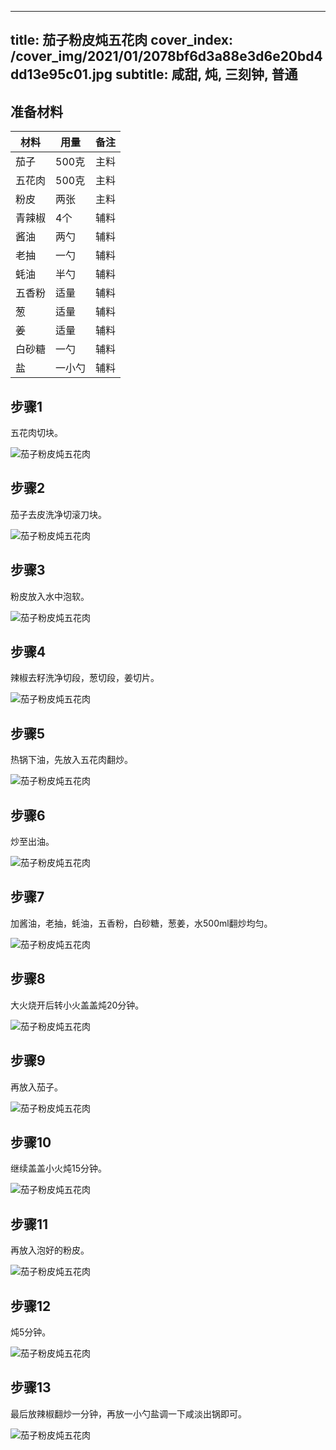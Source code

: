 
---
title: 茄子粉皮炖五花肉
cover_index: /cover_img/2021/01/2078bf6d3a88e3d6e20bd4dd13e95c01.jpg
subtitle: 咸甜, 炖, 三刻钟, 普通
---

## 准备材料

| 材料     | 用量 | 备注|
| ------- | ----- | --- |
| 茄子 | 500克| 主料 |
| 五花肉 | 500克| 主料 |
| 粉皮 | 两张| 主料 |
| 青辣椒 | 4个| 辅料 |
| 酱油 | 两勺| 辅料 |
| 老抽 | 一勺| 辅料 |
| 蚝油 | 半勺| 辅料 |
| 五香粉 | 适量| 辅料 |
| 葱 | 适量| 辅料 |
| 姜 | 适量| 辅料 |
| 白砂糖 | 一勺| 辅料 |
| 盐 | 一小勺| 辅料 |

## 步骤1

五花肉切块。

![茄子粉皮炖五花肉](https://i8.meishichina.com/attachment/recipe/201009/201009301408119.jpg?x-oss-process=style/p320) 

## 步骤2

茄子去皮洗净切滚刀块。

![茄子粉皮炖五花肉](https://i8.meishichina.com/attachment/recipe/201009/201009301408389.jpg?x-oss-process=style/p320) 

## 步骤3

粉皮放入水中泡软。

![茄子粉皮炖五花肉](https://i8.meishichina.com/attachment/recipe/201009/201009301408511.jpg?x-oss-process=style/p320) 

## 步骤4

辣椒去籽洗净切段，葱切段，姜切片。

![茄子粉皮炖五花肉](https://i8.meishichina.com/attachment/recipe/201009/201009301409039.jpg?x-oss-process=style/p320) 

## 步骤5

热锅下油，先放入五花肉翻炒。

![茄子粉皮炖五花肉](https://i8.meishichina.com/attachment/recipe/201009/201009301409423.jpg?x-oss-process=style/p320) 

## 步骤6

炒至出油。

![茄子粉皮炖五花肉](https://i8.meishichina.com/attachment/recipe/201009/201009301409562.jpg?x-oss-process=style/p320) 

## 步骤7

加酱油，老抽，蚝油，五香粉，白砂糖，葱姜，水500ml翻炒均匀。

![茄子粉皮炖五花肉](https://i8.meishichina.com/attachment/recipe/201009/201009301410129.jpg?x-oss-process=style/p320) 

## 步骤8

大火烧开后转小火盖盖炖20分钟。

![茄子粉皮炖五花肉](https://i8.meishichina.com/attachment/recipe/201009/201009301410250.jpg?x-oss-process=style/p320) 

## 步骤9

再放入茄子。

![茄子粉皮炖五花肉](https://i8.meishichina.com/attachment/recipe/201009/201009301410531.jpg?x-oss-process=style/p320) 

## 步骤10

继续盖盖小火炖15分钟。

![茄子粉皮炖五花肉](https://i8.meishichina.com/attachment/recipe/201009/201009301411126.jpg?x-oss-process=style/p320) 

## 步骤11

再放入泡好的粉皮。

![茄子粉皮炖五花肉](https://i8.meishichina.com/attachment/recipe/201009/201009301411343.jpg?x-oss-process=style/p320) 

## 步骤12

炖5分钟。

![茄子粉皮炖五花肉](https://i8.meishichina.com/attachment/recipe/201009/201009301411473.jpg?x-oss-process=style/p320) 

## 步骤13

最后放辣椒翻炒一分钟，再放一小勺盐调一下咸淡出锅即可。

![茄子粉皮炖五花肉](https://i8.meishichina.com/attachment/recipe/201009/201009301412069.jpg?x-oss-process=style/p320) 

